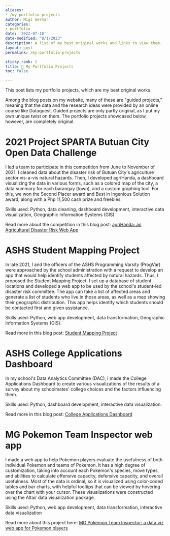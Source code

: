 ```yaml
---
aliases:
- /my-portfolio-projects
author: Migs Germar
categories:
- portfolio
date: '2022-07-10'
date-modified: "8/1/2023"
description: A list of my best original works and links to view them.
layout: post
permalink: /my-portfolio-projects

sticky_rank: 1
title: 📌 My Portfolio Projects
toc: false

---
```


This post lists my portfolio projects, which are my best original works.

Among the blog posts on my website, many of these are "guided projects," meaning that the data and the research ideas were provided by an online course like Dataquest. Guided projects are only partly original, as I put my own unique twist on them. The portfolio projects showcased below, however, are completely original.

# 2021 Project SPARTA Butuan City Open Data Challenge

I led a team to participate in this competition from June to November of 2021. I cleaned data about the disaster risk of Butuan City's agriculture sector vis-a-vis natural hazards. Then, I developed agriHanda, a dashboard visualizing the data in various forms, such as a colored map of the city, a data summary for each barangay (town), and a custom graphing tool. For this, we won the Second Placer award and Best in Ingenious Solution award, along with a Php 11,500 cash prize and freebies.

Skills used: Python, data cleaning, dashboard development, interactive data visualization, Geographic Information Systems (GIS)

Read more about the competition in this blog post: [agriHanda: an Agricultural Disaster Risk Web App](2021-12-17-agriHanda-Agricultural-Disaster-Risk-Web-App.md)

# ASHS Student Mapping Project

In late 2021, I and the officers of the ASHS Programming Varsity (ProgVar) were approached by the school administration with a request to develop an app that would help identify students affected by natural hazards. Thus, I proposed the Student Mapping Project. I set up a database of student locations and developed a web app to be used by the school's student-led disaster risk committee. The app can take a list of affected areas and generate a list of students who live in those areas, as well as a map showing their geographic distribution. This app helps identify which students should be contacted first and given assistance.

Skills used: Python, web app development, data transformation, Geographic Information Systems (GIS).

Read more in this blog post: [Student Mapping Project](2022-05-10-Student-Mapping-Project.md)

# ASHS College Applications Dashboard

In my school's Data Analytics Committee (DAC), I made the College Applications Dashboard to create various visualizations of the results of a survey about my schoolmates' college choices and the factors influencing them.

Skills used: Python, dashboard development, interactive data visualization.

Read more in this blog post: [College Applications Dashboard](2022-07-05-College-Applications-Dashboard.md)

# MG Pokemon Team Inspector web app

I made a web app to help Pokemon players evaluate the usefulness of both individual Pokemon and teams of Pokemon. It has a high degree of customization, taking into account each Pokemon's species, move types, and abilities to calculate offensive capacity, defensive capacity, and overall usefulness. Most of the data is ordinal, so it is visualized using color-coded tables and bar charts, with helpful tooltips that can be viewed by hovering over the chart with your cursor. These visualizations were constructed using the Altair data visualization package.

Skills used: Python, web app development, data transformation, interactive data visualization

Read more about this project here: [MG Pokemon Team Inspector: a data viz web app for Pokemon players](2023-08-01-MG-Pokemon-Team-Inspector.md)